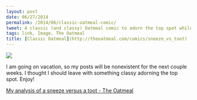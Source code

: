 ```yaml
---
layout: post
date: 06/27/2014
permalink: /2014/06/classic-oatmeal-comic/
tweet: A classic (and classy) Oatmeal comic to adorn the top spot while I am on vacation for the coming week. Enjoy!
tags: link, Image, The Oatmeal
title: [Classic Oatmeal](http://theoatmeal.com/comics/sneeze_vs_toot)
---
```


<a href="http://theoatmeal.com/comics/sneeze_vs_toot"><img src="http://s3.amazonaws.com/theoatmeal-img/comics/sneeze_vs_toot/sneeze_vs_toot.png"/></a>

<p>I am going on vacation, so my posts will be nonexistent for the next couple weeks. I thought I should leave with something classy adorning the top spot. Enjoy!</p>

<p><a href="http://theoatmeal.com/comics/sneeze_vs_toot">My analysis of a sneeze versus a toot - The Oatmeal</a></p>